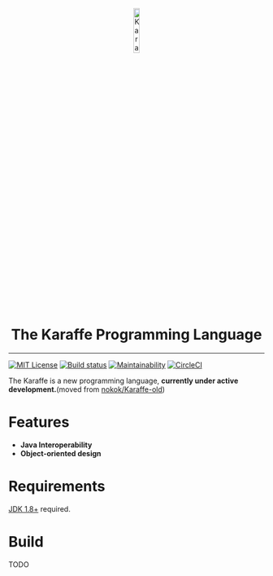 <p align="center">
  <img src="https://avatars1.githubusercontent.com/u/10540388?s=200" alt="Karaffe logo" width="15%" />
</p>
<h1 align="center" style="border-bottom:none">The Karaffe Programming Language</h1>

---

[![MIT License](http://img.shields.io/badge/license-MIT-blue.svg?style=flat)](LICENSE) [![Build status](https://ci.appveyor.com/api/projects/status/smqreoar38kifhfs?svg=true)](https://ci.appveyor.com/project/nokok/karaffe) [![Maintainability](https://api.codeclimate.com/v1/badges/aa20a7b3efcbe8ebfc41/maintainability)](https://codeclimate.com/github/nokok/Karaffe/maintainability) [![CircleCI](https://circleci.com/gh/nokok/Karaffe.svg?style=svg)](https://circleci.com/gh/nokok/Karaffe)

The Karaffe is a new programming language, **currently under active development.**(moved from [nokok/Karaffe-old](https://github.com/nokok/Karaffe-old))

# Features

- **Java Interoperability**
- **Object-oriented design**

# Requirements

[JDK 1.8+](http://www.oracle.com/technetwork/java/javase/downloads/jdk8-downloads-2133151.html) required.

# Build

TODO
